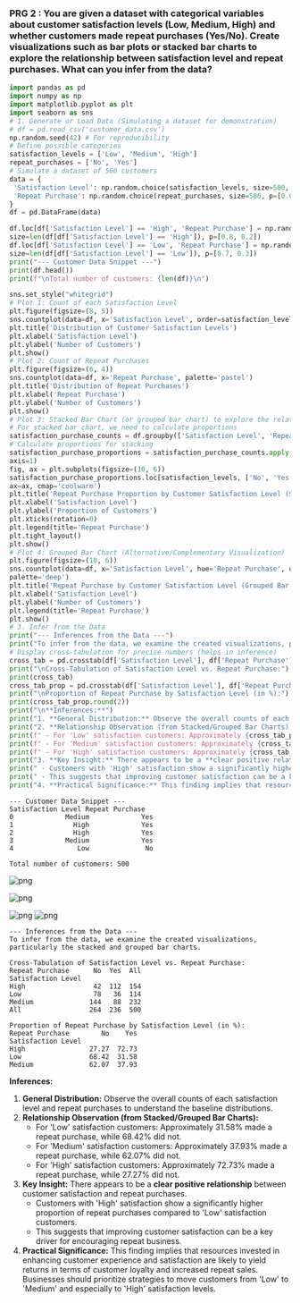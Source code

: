 ### PRG 2 : You are given a dataset with categorical variables about customer satisfaction levels (Low, Medium, High) and whether customers made repeat purchases (Yes/No). Create visualizations such as bar plots or stacked bar charts to explore the relationship between satisfaction level and repeat purchases. What can you infer from the data? 


```python
import pandas as pd
import numpy as np
import matplotlib.pyplot as plt
import seaborn as sns
# 1. Generate or Load Data (Simulating a dataset for demonstration)
# df = pd.read_csv('customer_data.csv')
np.random.seed(42) # For reproducibility
# Define possible categories
satisfaction_levels = ['Low', 'Medium', 'High']
repeat_purchases = ['No', 'Yes']
# Simulate a dataset of 500 customers
data = {
 'Satisfaction Level': np.random.choice(satisfaction_levels, size=500, p=[0.2, 0.5, 0.3]),
 'Repeat Purchase': np.random.choice(repeat_purchases, size=500, p=[0.6, 0.4]) # Initial general distribution
}
df = pd.DataFrame(data)

df.loc[df['Satisfaction Level'] == 'High', 'Repeat Purchase'] = np.random.choice(['Yes', 'No'],
size=len(df[df['Satisfaction Level'] == 'High']), p=[0.8, 0.2])
df.loc[df['Satisfaction Level'] == 'Low', 'Repeat Purchase'] = np.random.choice(['No', 'Yes'],
size=len(df[df['Satisfaction Level'] == 'Low']), p=[0.7, 0.3])
print("--- Customer Data Snippet ---")
print(df.head())
print(f"\nTotal number of customers: {len(df)}\n")

sns.set_style("whitegrid")
# Plot 1: Count of each Satisfaction Level
plt.figure(figsize=(8, 5))
sns.countplot(data=df, x='Satisfaction Level', order=satisfaction_levels, palette='viridis')
plt.title('Distribution of Customer Satisfaction Levels')
plt.xlabel('Satisfaction Level')
plt.ylabel('Number of Customers')
plt.show()
# Plot 2: Count of Repeat Purchases
plt.figure(figsize=(6, 4))
sns.countplot(data=df, x='Repeat Purchase', palette='pastel')
plt.title('Distribution of Repeat Purchases')
plt.xlabel('Repeat Purchase')
plt.ylabel('Number of Customers')
plt.show()
# Plot 3: Stacked Bar Chart (or grouped bar chart) to explore the relationship
# For stacked bar chart, we need to calculate proportions
satisfaction_purchase_counts = df.groupby(['Satisfaction Level', 'Repeat Purchase']).size().unstack(fill_value=0)
# Calculate proportions for stacking
satisfaction_purchase_proportions = satisfaction_purchase_counts.apply(lambda x: x / x.sum(),
axis=1)
fig, ax = plt.subplots(figsize=(10, 6))
satisfaction_purchase_proportions.loc[satisfaction_levels, ['No', 'Yes']].plot(kind='bar', stacked=True,
ax=ax, cmap='coolwarm')
plt.title('Repeat Purchase Proportion by Customer Satisfaction Level (Stacked Bar Chart)')
plt.xlabel('Satisfaction Level')
plt.ylabel('Proportion of Customers')
plt.xticks(rotation=0)
plt.legend(title='Repeat Purchase')
plt.tight_layout()
plt.show()
# Plot 4: Grouped Bar Chart (Alternative/Complementary Visualization)
plt.figure(figsize=(10, 6))
sns.countplot(data=df, x='Satisfaction Level', hue='Repeat Purchase', order=satisfaction_levels,
palette='deep')
plt.title('Repeat Purchase by Customer Satisfaction Level (Grouped Bar Chart)')
plt.xlabel('Satisfaction Level')
plt.ylabel('Number of Customers')
plt.legend(title='Repeat Purchase')
plt.show()
# 3. Infer from the Data
print("--- Inferences from the Data ---")
print("To infer from the data, we examine the created visualizations, particularly the stacked and grouped bar charts.")
# Display cross-tabulation for precise numbers (helps in inference)
cross_tab = pd.crosstab(df['Satisfaction Level'], df['Repeat Purchase'], margins=True)
print("\nCross-Tabulation of Satisfaction Level vs. Repeat Purchase:")
print(cross_tab)
cross_tab_prop = pd.crosstab(df['Satisfaction Level'], df['Repeat Purchase'], normalize='index') * 100
print("\nProportion of Repeat Purchase by Satisfaction Level (in %):")
print(cross_tab_prop.round(2))
print("\n**Inferences:**")
print("1. **General Distribution:** Observe the overall counts of each satisfaction level and repeat purchases to understand the baseline distributions.")
print("2. **Relationship Observation (from Stacked/Grouped Bar Charts):**")
print(f" - For 'Low' satisfaction customers: Approximately {cross_tab_prop.loc['Low', 'Yes']:.2f}% made a repeat purchase, while {cross_tab_prop.loc['Low', 'No']:.2f}% did not.")
print(f" - For 'Medium' satisfaction customers: Approximately {cross_tab_prop.loc['Medium', 'Yes']:.2f}% made a repeat purchase, while {cross_tab_prop.loc['Medium', 'No']:.2f}% did not.")
print(f" - For 'High' satisfaction customers: Approximately {cross_tab_prop.loc['High', 'Yes']:.2f}% made a repeat purchase, while {cross_tab_prop.loc['High', 'No']:.2f}% did not.")
print("3. **Key Insight:** There appears to be a **clear positive relationship** between customer satisfaction and repeat purchases.")
print(" - Customers with 'High' satisfaction show a significantly higher proportion of repeat purchases compared to 'Low' satisfaction customers.")
print(" - This suggests that improving customer satisfaction can be a key driver for encouraging repeat business.")
print("4. **Practical Significance:** This finding implies that resources invested in enhancing customer experience and satisfaction are likely to yield returns in terms of customer loyalty and increased repeat sales. Businesses should prioritize strategies to move customers from 'Low' to 'Medium' and especially to 'High' satisfaction levels.")
```

    
    --- Customer Data Snippet ---
    Satisfaction Level Repeat Purchase
    0             Medium             Yes
    1               High             Yes
    2               High             Yes
    3             Medium             Yes
    4                Low              No

    Total number of customers: 500


    
![png](/EXP_2/op_1.png)
    

![png](/EXP_2/op_2.png)

    
![png](/EXP_2/op_3.png)
![png](/EXP_2/op_4.png)
    

    --- Inferences from the Data ---
    To infer from the data, we examine the created visualizations, particularly the stacked and grouped bar charts.

    Cross-Tabulation of Satisfaction Level vs. Repeat Purchase:
    Repeat Purchase      No  Yes  All
    Satisfaction Level               
    High                 42  112  154
    Low                  78   36  114
    Medium              144   88  232
    All                 264  236  500

    Proportion of Repeat Purchase by Satisfaction Level (in %):
    Repeat Purchase        No    Yes
    Satisfaction Level              
    High                27.27  72.73
    Low                 68.42  31.58
    Medium              62.07  37.93

**Inferences:**
1. **General Distribution:** Observe the overall counts of each satisfaction level and repeat purchases to understand the baseline distributions.
2. **Relationship Observation (from Stacked/Grouped Bar Charts):**
     - For 'Low' satisfaction customers: Approximately 31.58% made a repeat purchase, while 68.42% did not.
     - For 'Medium' satisfaction customers: Approximately 37.93% made a repeat purchase, while 62.07% did not.
     - For 'High' satisfaction customers: Approximately 72.73% made a repeat purchase, while 27.27% did not.
3. **Key Insight:** There appears to be a **clear positive relationship** between customer satisfaction and repeat purchases.
     - Customers with 'High' satisfaction show a significantly higher proportion of repeat purchases compared to 'Low' satisfaction customers.
     - This suggests that improving customer satisfaction can be a key driver for encouraging repeat business.
4. **Practical Significance:** This finding implies that resources invested in enhancing customer experience and satisfaction are likely to yield returns in terms of customer loyalty and increased repeat sales. Businesses should prioritize strategies to move customers from 'Low' to 'Medium' and especially to 'High' satisfaction levels.